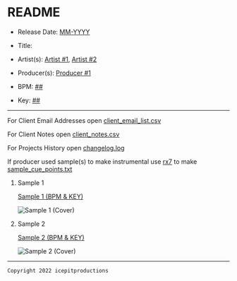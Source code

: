 # README

- Release Date: [MM-YYYY](https://www.dictionary.com/browse/release-date)

- Title:

- Artist(s): [Artist #1](mailto:), [Artist #2](mailto:)

- Producer(s): [Producer #1](mailto:)

- BPM: [##](https://en.wikipedia.org/wiki/BPM)

- Key: [##](https://en.wikipedia.org/wiki/Harmonic_mixing)

---

For Client Email Addresses open [client_email_list.csv](client_email.csv)

For Client Notes open [client_notes.csv](client_notes.csv)

For Projects History open [changelog.log](changelog.log)

If producer used sample(s) to make instrumental use [rx7](https://www.izotope.com/en/products/rx.html?utm_medium=cpc&utm_source=google&utm_campaign=SU_GN_SE_BR_UU_US_RX&utm_content=RX-iZotope_EM&utm_term=izotope%20rx%207%7Ce%7Cg%7Cc%7C%7C557325406507&gclid=Cj0KCQiAu62QBhC7ARIsALXijXSb0uXAP3xxYrAU8MT1JJeMBAVaoqQyMVz_xz3PKue7C024jkYecIkaAmFAEALw_wcB) to make [sample_cue_points.txt](sample_cue_points.txt)

  1. Sample 1

      [Sample 1 (BPM & KEY)](https://tunebat.com)

      ![Sample 1 (Cover)]()

  2. Sample 2

      [Sample 2 (BPM & KEY)](https://tunebat.com)

      ![Sample 2 (Cover)]()

---

`Copyright 2022 icepitproductions`
